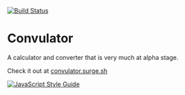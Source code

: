 [![Build Status](https://travis-ci.org/blgm/convulator.svg?branch=master)](https://travis-ci.org/blgm/convulator)

# Convulator
A calculator and converter that is very much at alpha stage.

Check it out at [convulator.surge.sh](http://convulator.surge.sh/)

[![JavaScript Style Guide](https://cdn.rawgit.com/standard/standard/master/badge.svg)](https://github.com/standard/standard)
